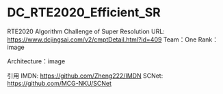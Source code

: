 # DC_RTE2020_Efficient_SR
RTE2020 Algorithm Challenge of Super Resolution 
URL: https://www.dcjingsai.com/v2/cmptDetail.html?id=409
Team：One
Rank：image

Architecture：image


引用
IMDN: https://github.com/Zheng222/IMDN
SCNet: https://github.com/MCG-NKU/SCNet

